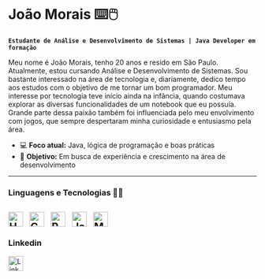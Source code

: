# João Morais ⌨️🖱️

**`Estudante de Análise e Desenvolvimento de Sistemas | Java Developer em formação`**

Meu nome é João Morais, tenho 20 anos e resido em São Paulo. Atualmente, estou cursando Análise e Desenvolvimento de Sistemas. Sou bastante interessado na área de tecnologia e, diariamente, dedico tempo aos estudos com o objetivo de me tornar um bom programador. Meu interesse por tecnologia teve início ainda na infância, quando costumava explorar as diversas funcionalidades de um notebook que eu possuía. Grande parte dessa paixão também foi influenciada pelo meu envolvimento com jogos, que sempre despertaram minha curiosidade e entusiasmo pela área.

- 💻 **Foco atual:** Java, lógica de programação e boas práticas  
- 🚀 **Objetivo:** Em busca de experiência e crescimento na área de desenvolvimento  
---

### Linguagens e Tecnologias 🧠🤖

<img 
    align="left" 
    alt="HTML"
    title="HTML" 
    width="30px" 
    style="padding-right: 10px;" 
    src="https://cdn.jsdelivr.net/gh/devicons/devicon@latest/icons/html5/html5-original.svg" 
/>
<img 
    align="left" 
    alt="CSS" 
    title="CSS"
    width="30px" 
    style="padding-right: 10px;" 
    src="https://cdn.jsdelivr.net/gh/devicons/devicon@latest/icons/css3/css3-original.svg" 
/>
<img 
    align="left" 
    alt="Python" 
    title="Python"
    width="30px" 
    style="padding-right: 10px;" 
    src="https://cdn.jsdelivr.net/gh/devicons/devicon@latest/icons/python/python-original.svg" 
/>
<img 
    align="left" 
    alt="Java"
    title="Java"
    width="30px" 
    style="padding-right: 10px;" 
    src="https://cdn.jsdelivr.net/gh/devicons/devicon@latest/icons/java/java-original.svg" 
/>
<img 
    align="left" 
    alt="MySQL"
    title="MySQL"
    width="30px" 
    style="padding-right: 10px;" 
    src="https://cdn.jsdelivr.net/gh/devicons/devicon@latest/icons/mysql/mysql-original.svg" 
/>
<br clear="both" />
---

### Linkedin

<a href="https://www.linkedin.com/in/joão-morais-t/?trk=opento_sprofile_topcard" target="_blank">
  <img 
    align="left" 
    alt="LinkedIn" 
    title="LinkedIn" 
    width="30px" 
    style="padding-right: 10px;" 
    src="https://cdn.jsdelivr.net/gh/devicons/devicon@latest/icons/linkedin/linkedin-original.svg" 
  />
</a>
